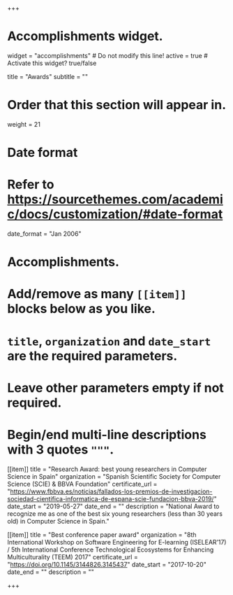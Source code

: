+++
# Accomplishments widget.
widget = "accomplishments"  # Do not modify this line!
active = true  # Activate this widget? true/false

title = "Awards"
subtitle = ""

# Order that this section will appear in.
weight = 21

# Date format
#   Refer to https://sourcethemes.com/academic/docs/customization/#date-format
date_format = "Jan 2006"

# Accomplishments.
#   Add/remove as many `[[item]]` blocks below as you like.
#   `title`, `organization` and `date_start` are the required parameters.
#   Leave other parameters empty if not required.
#   Begin/end multi-line descriptions with 3 quotes `"""`.

[[item]]
  title = "Research Award: best young researchers in Computer Science in Spain"
  organization = "Spanish Scientific Society for Computer Science (SCIE) & BBVA Foundation"
  certificate_url = "https://www.fbbva.es/noticias/fallados-los-premios-de-investigacion-sociedad-cientifica-informatica-de-espana-scie-fundacion-bbva-2019/"
  date_start = "2019-05-27"
  date_end = ""
  description = "National Award to recognize me as one of the best six young researchers (less than 30 years old) in Computer Science in Spain."

[[item]]
  title = "Best conference paper award"
  organization = "8th International Workshop on Software Engineering for E-learning (ISELEAR’17) / 5th International Conference Technological Ecosystems for Enhancing Multiculturality (TEEM) 2017"
  certificate_url = "https://doi.org/10.1145/3144826.3145437"
  date_start = "2017-10-20"
  date_end = ""
  description = ""

+++
